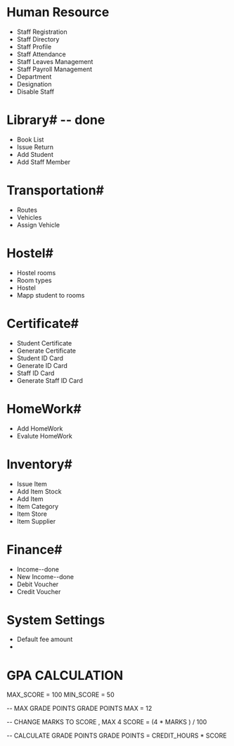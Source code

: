 # Human Resource
* Staff Registration
* Staff Directory
* Staff Profile
* Staff Attendance
* Staff Leaves Management
* Staff Payroll Management
* Department
* Designation
* Disable Staff


# Library#  -- done
* Book List
* Issue Return
* Add Student
* Add Staff Member


# Transportation# 
* Routes
* Vehicles
* Assign Vehicle



# Hostel# 
* Hostel rooms
* Room types
* Hostel
* Mapp student to rooms


# Certificate# 
* Student Certificate
* Generate Certificate
* Student ID Card
* Generate ID Card
* Staff ID Card
* Generate Staff ID Card



# HomeWork# 
* Add HomeWork
* Evalute HomeWork


# Inventory# 
* Issue Item
* Add Item Stock
* Add Item
* Item Category
* Item Store
* Item Supplier



# Finance# 
* Income--done
* New Income--done
* Debit Voucher
* Credit Voucher


# System Settings

- Default fee amount
- 


# GPA CALCULATION
MAX_SCORE = 100
MIN_SCORE = 50

-- MAX GRADE POINTS
GRADE POINTS MAX = 12

-- CHANGE MARKS TO SCORE , MAX 4 
SCORE = (4 * MARKS ) / 100

-- CALCULATE GRADE POINTS
GRADE POINTS = CREDIT_HOURS * SCORE